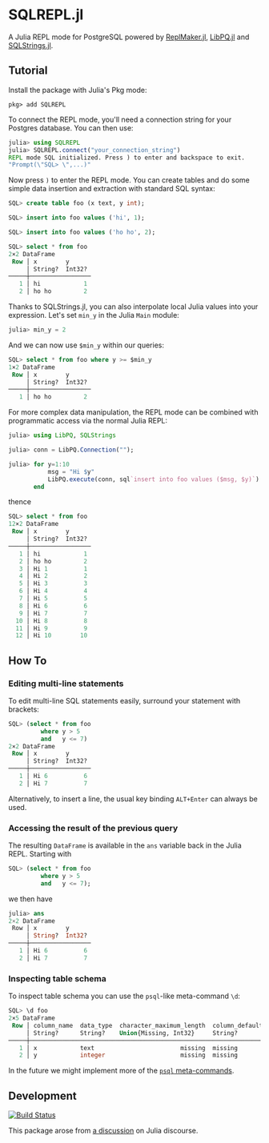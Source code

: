 # SQLREPL.jl

A Julia REPL mode for PostgreSQL powered by
[ReplMaker.jl](https://github.com/MasonProtter/ReplMaker.jl),
[LibPQ.jl](https://github.com/invenia/LibPQ.jl) and
[SQLStrings.jl](https://github.com/JuliaComputing/SQLStrings.jl).

## Tutorial

Install the package with Julia's Pkg mode:
```
pkg> add SQLREPL
```

To connect the REPL mode, you'll need a connection string for your Postgres
database. You can then use:

```julia
julia> using SQLREPL
julia> SQLREPL.connect("your_connection_string")
REPL mode SQL initialized. Press ) to enter and backspace to exit.
"Prompt(\"SQL> \",...)"
```

Now press `)` to enter the REPL mode. You can create tables and do some simple
data insertion and extraction with standard SQL syntax:

```sql
SQL> create table foo (x text, y int);

SQL> insert into foo values ('hi', 1);

SQL> insert into foo values ('ho ho', 2);

SQL> select * from foo
2×2 DataFrame
 Row │ x        y      
     │ String?  Int32? 
─────┼─────────────────
   1 │ hi            1
   2 │ ho ho         2
```

Thanks to SQLStrings.jl, you can also interpolate local Julia values into your
expression. Let's set `min_y` in the Julia `Main` module:

```julia
julia> min_y = 2
```

And we can now use `$min_y` within our queries:

```sql
SQL> select * from foo where y >= $min_y
1×2 DataFrame
 Row │ x        y      
     │ String?  Int32? 
─────┼─────────────────
   1 │ ho ho         2
```

For more complex data manipulation, the REPL mode can be combined with
programmatic access via the normal Julia REPL:

```julia
julia> using LibPQ, SQLStrings

julia> conn = LibPQ.Connection("");

julia> for y=1:10
           msg = "Hi $y"
           LibPQ.execute(conn, sql`insert into foo values ($msg, $y)`)
       end
```

thence

```sql
SQL> select * from foo
12×2 DataFrame
 Row │ x        y      
     │ String?  Int32? 
─────┼─────────────────
   1 │ hi            1
   2 │ ho ho         2
   3 │ Hi 1          1
   4 │ Hi 2          2
   5 │ Hi 3          3
   6 │ Hi 4          4
   7 │ Hi 5          5
   8 │ Hi 6          6
   9 │ Hi 7          7
  10 │ Hi 8          8
  11 │ Hi 9          9
  12 │ Hi 10        10
```


## How To

### Editing multi-line statements

To edit multi-line SQL statements easily, surround your statement with brackets:

```sql
SQL> (select * from foo
         where y > 5
         and   y <= 7)
2×2 DataFrame
 Row │ x        y      
     │ String?  Int32? 
─────┼─────────────────
   1 │ Hi 6          6
   2 │ Hi 7          7
```

Alternatively, to insert a line, the usual key binding `ALT+Enter` can always be used.

### Accessing the result of the previous query

The resulting `DataFrame` is available in the `ans` variable back in the Julia
REPL. Starting with

```sql
SQL> (select * from foo
         where y > 5
         and   y <= 7);
```

we then have

```julia
julia> ans
2×2 DataFrame
 Row │ x        y      
     │ String?  Int32? 
─────┼─────────────────
   1 │ Hi 6          6
   2 │ Hi 7          7
```

### Inspecting table schema

To inspect table schema you can use the `psql`-like meta-command `\d`:

```sql
SQL> \d foo
2×5 DataFrame
 Row │ column_name  data_type  character_maximum_length  column_default  is_nullable 
     │ String?      String?    Union{Missing, Int32}     String?         String?     
─────┼───────────────────────────────────────────────────────────────────────────────
   1 │ x            text                        missing  missing         YES
   2 │ y            integer                     missing  missing         YES
```

In the future we might implement more of the
[`psql` meta-commands](https://www.postgresql.org/docs/14/app-psql.html).

## Development

[![Build Status](https://github.com/c42f/SQLREPL.jl/actions/workflows/CI.yml/badge.svg?branch=main)](https://github.com/c42f/SQLREPL.jl/actions/workflows/CI.yml?query=branch%3Amain)

This package arose from [a discussion](https://discourse.julialang.org/t/easiest-and-most-complete-package-for-postgresql-right-now-feb-2022/75920) on Julia discourse.

